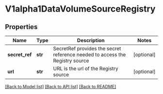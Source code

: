 # V1alpha1DataVolumeSourceRegistry

## Properties
Name | Type | Description | Notes
------------ | ------------- | ------------- | -------------
**secret_ref** | **str** | SecretRef provides the secret reference needed to access the Registry source | [optional] 
**url** | **str** | URL is the url of the Registry source | [optional] 

[[Back to Model list]](../README.md#documentation-for-models) [[Back to API list]](../README.md#documentation-for-api-endpoints) [[Back to README]](../README.md)


